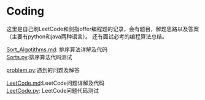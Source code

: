 # Coding
这里是自己刷LeetCode和剑指offer编程题的记录，会有题目，解题思路以及答案（主要有python和java两种语言）。
还有面试必考的编程算法总结。    

[Sort_Algotithms.md](https://github.com/woniuhuli/LeetCode_practice/blob/master/Sort_Algorithms.md): 排序算法详解及代码  
[Sorts.py](https://github.com/woniuhuli/LeetCode_practice/blob/master/Sorts.py):排序算法代码测试   

[problem.py](https://github.com/woniuhuli/LeetCode_practice/blob/master/Problem.py):遇到的问题及解答  

[LeetCode.md](https://github.com/woniuhuli/LeetCode_practice/blob/master/LeetCode.md):LeetCode问题详解及代码  
[LeetCode.py](https://github.com/woniuhuli/LeetCode_practice/blob/master/LeetCode.py): LeetCode问题代码测试


